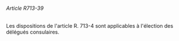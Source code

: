 ###### Article R713-39

Les dispositions de l'article R. 713-4 sont applicables à l'élection des délégués consulaires.

